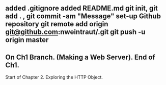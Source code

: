added .gitignore
added README.md
git init, git add . , git commit -am "Message"
set-up Github repository
git remote add origin git@github.com:nweintraut/<repositoryName>.git
git push -u origin master
------
On Ch1 Branch. (Making a Web Server).
End of Ch1.
--------
Start of Chapter 2. Exploring the HTTP Object.
